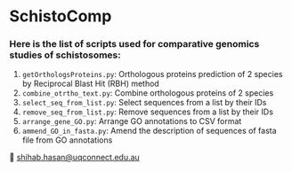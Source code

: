 # SchistoComp

### Here is the list of scripts used for comparative genomics studies of schistosomes:

1. `getOrthologsProteins.py`: Orthologous proteins prediction of 2 species by Reciprocal Blast Hit (RBH) method
2. `combine_otrtho_text.py`: Combine orthologous proteins of 2 species
3. `select_seq_from_list.py`: Select sequences from a list by their IDs
4. `remove_seq_from_list.py`: Remove sequences from a list by their IDs
5. `arrange_gene_GO.py`: Arrange GO annotations to CSV format
6. `ammend_GO_in_fasta.py`: Amend the description of sequences of fasta file from GO annotations

:e-mail: shihab.hasan@uqconnect.edu.au